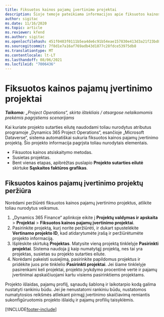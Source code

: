 ```yaml
---
title: Fiksuotos kainos pajamų įvertinimo projektai
description: Šioje temoje pateikiama informacijos apie fiksuotos kainos pajamų naudojimą projektuose.
author: sigitac
ms.date: 11/16/2020
ms.topic: article
ms.reviewer: kfend
ms.author: sigitac
ms.openlocfilehash: 451f0403f0111b5ea4de6c91b54eae157830e413d3a21f23bd841a66905e147b
ms.sourcegitcommit: 7f8d1e7a16af769adb43d1877c28fdce53975db8
ms.translationtype: MT
ms.contentlocale: lt-LT
ms.lasthandoff: 08/06/2021
ms.locfileid: "7006436"
---
```

# <a name="fixed-price-revenue-estimate-projects"></a>Fiksuotos kainos pajamų įvertinimo projektai 

_**Taikoma:** „Project Operations“, skirta ištekliais / atsargose nelaikomomis prekėmis pagrįstiems scenarijams_

Kai kuriate projekto sutarties eilutę naudodami toliau nurodytus atributus programoje „Dynamics 365 Project Operations“, esančioje „Microsoft Dataverse“, sistema automatiškai sukuria fiksuotos kainos pajamų įvertinimo projektą. Šio projekto informacija pagrįsta toliau nurodytais elementais.

  - Fiksuotos kainos atsiskaitymo metodas.
  - Susietas projektas.
  - Bent vienas etapas, apibrėžtas puslapio **Projekto sutarties eilutė** skirtuke **Sąskaitos faktūros grafikas**.

## <a name="review-fixed-price-revenue-estimates-projects"></a>Fiksuotos kainos pajamų įvertinimo projektų peržiūra
Norėdami peržiūrėti fiksuotos kainos pajamų įvertinimo projektus, atlikite toliau nurodytus veiksmus.

1. „Dynamics 365 Finance“ aplinkoje eikite į **Projektų valdymas ir apskaita** > **Projektai** > **Fiksuotos kainos pajamų įvertinimo projektai**.
2. Pasirinkite projektą, kurį norite peržiūrėti, ir dukart spustelėkite **Vertinamo projekto ID**, kad atidarytumėte įrašą ir peržiūrėtumėte projekto informaciją.
3. Išplėskite skirtuką **Projektas**. Matysite vieną projektą tinklelyje **Pasirinkti projektai**. Sistema naudoja jį kaip numatytąjį projektą, nes tai yra projektas, susietas su projekto sutarties eilute. 
4. Norėdami pakeisti susiejimą, pasirinkite papildomus projektus ir pridėkite juos prie tinklelio **Pasirinkti projektai**. Jei šiame tinklelyje pasirenkami keli projektai, projekto įvykdymo procentinė vertė ir pajamų įvertinimai apskaičiuojami kartu visiems pasirinktiems projektams.

  Projekto išlaidas, pajamų profilį, sąnaudų šabloną ir laikotarpio kodą galima nustatyti rankiniu būdu. Jei jie nenustatomi rankiniu būdu, nustatomos numatytosios reikšmės atliekant pirmąjį įvertinimo skaičiavimą remiantis sukonfigūruotomis projekto išlaidų ir pajamų profilių taisyklėmis.



[!INCLUDE[footer-include](../includes/footer-banner.md)]